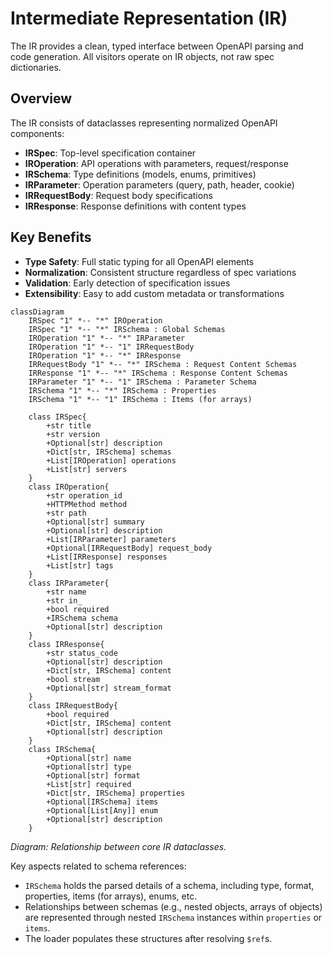# Intermediate Representation (IR)

The IR provides a clean, typed interface between OpenAPI parsing and code generation. All visitors operate on IR objects, not raw spec dictionaries.

## Overview

The IR consists of dataclasses representing normalized OpenAPI components:

- **IRSpec**: Top-level specification container
- **IROperation**: API operations with parameters, request/response
- **IRSchema**: Type definitions (models, enums, primitives)
- **IRParameter**: Operation parameters (query, path, header, cookie)
- **IRRequestBody**: Request body specifications
- **IRResponse**: Response definitions with content types

## Key Benefits

- **Type Safety**: Full static typing for all OpenAPI elements
- **Normalization**: Consistent structure regardless of spec variations
- **Validation**: Early detection of specification issues
- **Extensibility**: Easy to add custom metadata or transformations

```mermaid
classDiagram
    IRSpec "1" *-- "*" IROperation
    IRSpec "1" *-- "*" IRSchema : Global Schemas
    IROperation "1" *-- "*" IRParameter
    IROperation "1" *-- "1" IRRequestBody
    IROperation "1" *-- "*" IRResponse
    IRRequestBody "1" *-- "*" IRSchema : Request Content Schemas
    IRResponse "1" *-- "*" IRSchema : Response Content Schemas
    IRParameter "1" *-- "1" IRSchema : Parameter Schema
    IRSchema "1" *-- "*" IRSchema : Properties
    IRSchema "1" *-- "1" IRSchema : Items (for arrays)

    class IRSpec{
        +str title
        +str version
        +Optional[str] description
        +Dict[str, IRSchema] schemas
        +List[IROperation] operations
        +List[str] servers
    }
    class IROperation{
        +str operation_id
        +HTTPMethod method
        +str path
        +Optional[str] summary
        +Optional[str] description
        +List[IRParameter] parameters
        +Optional[IRRequestBody] request_body
        +List[IRResponse] responses
        +List[str] tags
    }
    class IRParameter{
        +str name
        +str in_
        +bool required
        +IRSchema schema
        +Optional[str] description
    }
    class IRResponse{
        +str status_code
        +Optional[str] description
        +Dict[str, IRSchema] content
        +bool stream
        +Optional[str] stream_format
    }
    class IRRequestBody{
        +bool required
        +Dict[str, IRSchema] content
        +Optional[str] description
    }
    class IRSchema{
        +Optional[str] name
        +Optional[str] type
        +Optional[str] format
        +List[str] required
        +Dict[str, IRSchema] properties
        +Optional[IRSchema] items
        +Optional[List[Any]] enum
        +Optional[str] description
    }
```
*Diagram: Relationship between core IR dataclasses.* 

Key aspects related to schema references:
*   `IRSchema` holds the parsed details of a schema, including type, format, properties, items (for arrays), enums, etc.
*   Relationships between schemas (e.g., nested objects, arrays of objects) are represented through nested `IRSchema` instances within `properties` or `items`.
*   The loader populates these structures after resolving `$ref`s. 